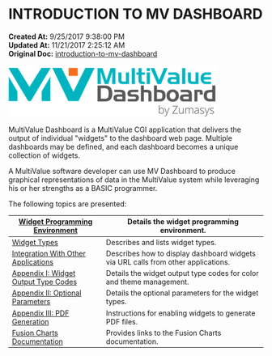 # INTRODUCTION TO MV DASHBOARD

**Created At:** 9/25/2017 9:38:00 PM  
**Updated At:** 11/21/2017 2:25:12 AM  
**Original Doc:** [introduction-to-mv-dashboard](https://docs.zumasys.com/36577-mv-dashboard/introduction-to-mv-dashboard)  


![introduction-to-mv-dashboard: 1506460922079](./1506460922079.jpg)

MultiValue Dashboard is a MultiValue CGI application that delivers the output of individual "widgets" to the dashboard web page. Multiple dashboards may be defined, and each dashboard becomes a unique collection of widgets.

A MultiValue software developer can use MV Dashboard to produce graphical representations of data in the MultiValue system while leveraging his or her strengths as a BASIC programmer.



The following topics are presented:


| [Widget Programming Environment](./../widget-programming-environment)<br> | Details the widget programming environment.<br> |
| --- | --- |
| [Widget Types](./../widget-types)<br> | Describes and lists widget types.<br> |
| [Integration With Other Applications](./../integration-with-other-applications)<br> | Describes how to display dashboard widgets via URL calls from other applications.<br> |
| [Appendix I: Widget Output Type Codes](./../appendix-i-widget-output-type-codes)<br> | Details the widget output type codes for color and theme management.<br> |
| [Appendix II: Optional Parameters](./../appendix-ii-optional-parameters)<br> | Details the optional parameters for the widget types.<br> |
| [Appendix III: PDF Generation](./../appendix-iii-pdf-generation) | Instructions for enabling widgets to generate PDF files.<br> |
| [Fusion Charts Documentation](./../fusion-charts-documentation)<br> | Provides links to the Fusion Charts documentation.<br> |



